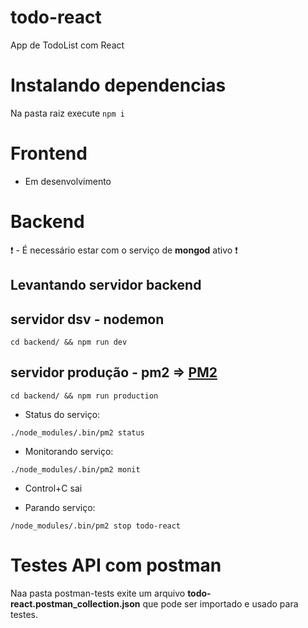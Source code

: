 # todo-react
App de TodoList com React

# Instalando dependencias 

Na pasta raiz execute `npm i`

# Frontend
- Em desenvolvimento

# Backend

:heavy_exclamation_mark: - É necessário estar com o serviço de **mongod** ativo :heavy_exclamation_mark:

## Levantando servidor backend

## servidor dsv - nodemon
`cd backend/ && npm run dev`

## servidor produção - pm2 => [PM2](http://pm2.keymetrics.io)
`cd backend/ && npm run production`

- Status do serviço:

`./node_modules/.bin/pm2 status`

- Monitorando serviço:

`./node_modules/.bin/pm2 monit`
 
 * Control+C sai

- Parando serviço:

`/node_modules/.bin/pm2 stop todo-react`


# Testes API com postman

Naa pasta postman-tests exite um arquivo **todo-react.postman_collection.json** que pode ser importado e usado para testes.
